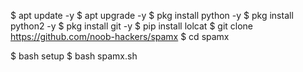 $ apt update -y
$ apt upgrade -y
$ pkg install python -y
$ pkg install python2 -y
$ pkg install git -y
$ pip install lolcat
$ git clone https://github.com/noob-hackers/spamx
$ cd spamx


$ bash setup
$ bash spamx.sh
